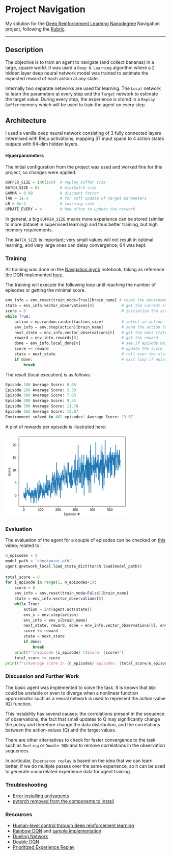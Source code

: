 # Project Navigation

My solution for the [Deep Reinforcement Learning Nanodegree](https://www.udacity.com/course/deep-reinforcement-learning-nanodegree--nd893) Navigation project, following the [Rubric](https://review.udacity.com/#!/rubrics/1889/view).

[//]: # (Image References)

[image1]: ./extra/train_episodes.png

---
## Description

The objective is to train an agent to navigate (and collect bananas) in a large, square world. It was used a `Deep Q Learning` algorithm where a 2 hidden layer deep neural network model was trained to estimate the expected reward of each action at any state.

Internally two separate networks are used for learning. The `Local` network to learn the parameters at every step and the `Target` network to estimate the target value. During every step, the experience is stored in a `Replay Buffer` memory which will be used to train the agent on every step.

## Architecture

I used a vanilla deep neural network consisting of 3 fully connected layers intermixed with ReLu activations, mapping 37 input space to 4 action states outputs with 64-dim hidden layers.

#### Hyperparameters

The initial configuration from the []() project was used and worked fine for this project, so changes were applied.

```python
BUFFER_SIZE = int(1e5)  # replay buffer size
BATCH_SIZE = 64         # minibatch size
GAMMA = 0.99            # discount factor
TAU = 1e-3              # for soft update of target parameters
LR = 5e-4               # learning rate 
UPDATE_EVERY = 4        # how often to update the network
```

In general, a big `BUFFER_SIZE` means more experience can be stored (similar to more dataset in supervised learning) and thus better training, but high memory requirements.

The `BATCH_SIZE` is important; very small values will not result in optimal learning, and very large ones can delay convergence; 64 was kept.

### Training

All training was done on the [Navigation.ipynb](Navigation.ipynb) notebook, taking as reference the DQN implemented [here](https://github.com/udacity/deep-reinforcement-learning/tree/master/dqn).


The training will execute the following loop until reaching the number of episodes or getting the minimal score.

```python
env_info = env.reset(train_mode=True)[brain_name] # reset the environment
state = env_info.vector_observations[0]            # get the current state
score = 0                                          # initialize the score
while True:
    action = np.random.randint(action_size)        # select an action
    env_info = env.step(action)[brain_name]        # send the action to the environment
    next_state = env_info.vector_observations[0]   # get the next state
    reward = env_info.rewards[0]                   # get the reward
    done = env_info.local_done[0]                  # see if episode has finished
    score += reward                                # update the score
    state = next_state                             # roll over the state to next time step
    if done:                                       # exit loop if episode finished
        break
```

The result (local execution) is as follows:

```python
Episode 100	Average Score: 0.66
Episode 200	Average Score: 3.39
Episode 300	Average Score: 7.03
Episode 400	Average Score: 9.55
Episode 500	Average Score: 11.78
Episode 562	Average Score: 13.07
Environment solved in 462 episodes!	Average Score: 13.07
```

A plot of rewards per episode is illustrated here:

![Training result][image1]

### Evaluation

The evaluation of the agent for a couple of episodes can be checked on [this](extra/dqt_test01.mp4) video; related to:

```python
n_episodes = 3
model_path = 'checkpoint.pth'
agent.qnetwork_local.load_state_dict(torch.load(model_path))

total_score = 0
for i_episode in range(1, n_episodes+1):
    score = 0
    env_info = env.reset(train_mode=False)[brain_name]
    state = env_info.vector_observations[0]
    while True:
        action = int(agent.act(state))
        env_s = env.step(action)
        env_info = env_s[brain_name]
        next_state, reward, done = env_info.vector_observations[0], env_info.rewards[0], env_info.local_done[0]
        score += reward
        state = next_state
        if done:
            break
    print(f"\rEpisode {i_episode} \tScore: {score}")
    total_score += score
print(f"\rAverage score in {n_episodes} episodes: {total_score/n_episodes}")
```

### Discussion and Further Work

The basic agent was implemented to solve the task. It is known that `DQN` could be unstable or even to diverge when a nonlinear function approximator such as a neural network is used to represent the action-value (Q) function.

This instability has several causes: the correlations present in the sequence of observations, the fact that small updates to Q may significantly change the policy and therefore change the data distribution, and the correlations between the action-values (Q) and the target values.

There are other alternatives to check for faster convergence to the task such as `Dueling` or `Double DQN` and to remove correlations in the observation sequences.

In particular, `Experience replay` is based on the idea that we can learn better, if we do multiple passes over the same experience, so it can be used to generate uncorrelated experience data for agent training.

### Troubleshooting

* [Error installing unityagents](https://github.com/udacity/deep-reinforcement-learning/issues/49)
* [pytorch removed from the components to install](https://github.com/udacity/deep-reinforcement-learning/issues/13)

### Resources

* [Human-level control through deep reinforcement learning](https://storage.googleapis.com/deepmind-media/dqn/DQNNaturePaper.pdf)
* [Rainbow DQN](https://arxiv.org/pdf/1710.02298.pdf) and [sample implementation](https://colab.research.google.com/github/Curt-Park/rainbow-is-all-you-need/blob/master/08.rainbow.ipynb#scrollTo=GMJtmlLZpyTd)
* [Dueling Network](https://arxiv.org/pdf/1511.06581.pdf)
* [Double DQN](https://arxiv.org/pdf/1509.06461.pdf)
* [Prioritized Experience Replay](https://arxiv.org/pdf/1511.05952.pdf)
